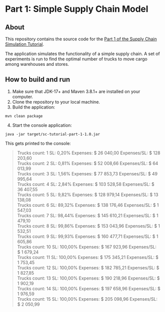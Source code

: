 # Part 1: Simple Supply Chain Model

## About
This repository contains the source code for the [Part 1 of the Supply Chain Simulation Tutorial](https://platform.amalgamasimulation.com/amalgama/SupplyChainTutorial/sc_tutorial_part_1.html).

The application simulates the functionality of a simple supply chain.
A set of experiments is run to find the optimal number of trucks to move cargo among warehouses and stores.

## How to build and run

1. Make sure that JDK-17+ and Maven 3.8.1+ are installed on your computer.
1. Clone the repository to your local machine.
1. Build the application: 

```
mvn clean package
```  

4. Start the console application: 

```
java -jar target/sc-tutorial-part-1-1.0.jar
```

This gets printed to the console:


> Trucks count:   1       SL:     0,20%   Expenses:       $ 26 040,00     Expenses/SL:    $ 128 203,60  
Trucks count:   2       SL:     0,81%   Expenses:       $ 52 008,66     Expenses/SL:    $ 64 013,99  
Trucks count:   3       SL:     1,56%   Expenses:       $ 77 853,73     Expenses/SL:    $ 49 995,64  
Trucks count:   4       SL:     2,84%   Expenses:       $ 103 528,58    Expenses/SL:    $ 36 407,55  
Trucks count:   5       SL:     9,82%   Expenses:       $ 128 979,14    Expenses/SL:    $ 13 138,08  
Trucks count:   6       SL:     89,32%  Expenses:       $ 138 176,46    Expenses/SL:    $ 1 547,03  
Trucks count:   7       SL:     98,44%  Expenses:       $ 145 610,21    Expenses/SL:    $ 1 479,10  
Trucks count:   8       SL:     99,86%  Expenses:       $ 153 043,96    Expenses/SL:    $ 1 532,51  
Trucks count:   9       SL:     99,93%  Expenses:       $ 160 477,71    Expenses/SL:    $ 1 605,86  
Trucks count:   10      SL:     100,00% Expenses:       $ 167 923,96    Expenses/SL:    $ 1 679,24  
Trucks count:   11      SL:     100,00% Expenses:       $ 175 345,21    Expenses/SL:    $ 1 753,45  
Trucks count:   12      SL:     100,00% Expenses:       $ 182 785,21    Expenses/SL:    $ 1 827,85  
Trucks count:   13      SL:     100,00% Expenses:       $ 190 218,96    Expenses/SL:    $ 1 902,19  
Trucks count:   14      SL:     100,00% Expenses:       $ 197 658,96    Expenses/SL:    $ 1 976,59  
Trucks count:   15      SL:     100,00% Expenses:       $ 205 098,96    Expenses/SL:    $ 2 050,99  
